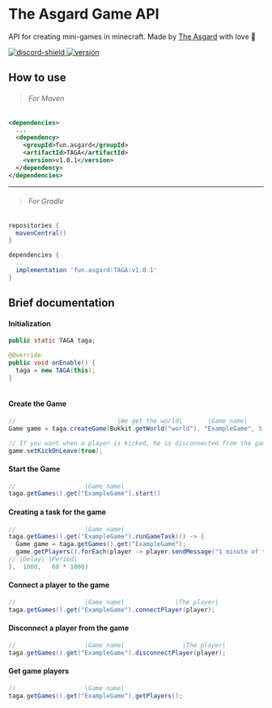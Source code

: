 # The Asgard Game API

API for creating mini-games in minecraft.
Made by [The Asgard](https://asgrad.fun/) with love 💙 

[discord-invite]: https://discord.gg/QXSGvGrzDj
[discord-shield]: https://discord.com/api/guilds/646285836500860929/widget.png
[version]: https://img.shields.io/static/v1?label=Version&message=v1.0.1&color=blue
[download]: #how-to-use
[ ![discord-shield][] ][discord-invite]
[ ![version][] ][download]

## How to use

> ###### For Maven
```xml
<dependencies>
  ...
  <dependency>
    <groupId>fun.asgard</groupId>
    <artifactId>TAGA</artifactId>
    <version>v1.0.1</version>
  </dependency>
</dependencies>  
```
____

> ###### For Gradle
```gradle
repositories {
  mavenCentral()
}
```
```gradle
dependencies {
  ..
  implementation 'fun.asgard:TAGA:v1.0.1'
}
```

## Brief documentation

#### Initialization

```java
public static TAGA taga;

@Override
public void onEnable() {
  taga = new TAGA(this);
}  
        
```

#### Create the Game

```java
//                            |We get the world|       |Game name|    |Game time|
Game game = taga.createGame(Bukkit.getWorld("world"), "ExampleGame", 5 * 60 * 1000);

// If you want when a player is kicked, he is disconnected from the game ( Default is false )
game.setKickOnLeave(true);
```

#### Start the Game

```java
//                   |Game name|
taga.getGames().get("ExampleGame").start()
```

#### Creating a task for the game

```java
//                   |Game name|
taga.getGames().get("ExampleGame").runGameTask(() -> {
  Game game = taga.getGames().get("ExampleGame");
  game.getPlayers().forEach(player -> player.sendMessage("1 minute of the game has passed"))
// |Delay| |Period|
},  1000,   60 * 1000)
```

#### Connect a player to the game

```java
//                   |Game name|              |The player|
taga.getGames().get("ExampleGame").connectPlayer(player);
```

#### Disconnect a player from the game

```java
//                   |Game name|                |The player|
taga.getGames().get("ExampleGame").disconnectPlayer(player);
```

#### Get game players

```java
//                   |Game name|
taga.getGames().get("ExampleGame").getPlayers();
```
